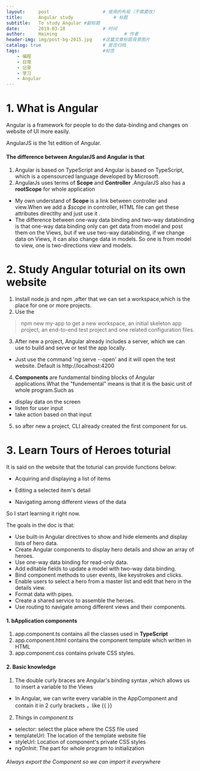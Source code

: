 ```yaml
---
layout:     post   				    # 使用的布局（不需要改）
title:      Angular study				# 标题 
subtitle:   To study Angular #副标题
date:       2019-03-18 				# 时间
author:     Haiming 						# 作者
header-img: img/post-bg-2015.jpg 	#这篇文章标题背景图片
catalog: true 						# 是否归档
tags:								#标签
    - 编程
    - 日常
    - 记录
    - 学习
    - Angular
---
```


# 1. What is Angular
Angular is a framework for people to do the data-binding and changes on website of UI more easily.

AngularJS is the 1st edition of Angular.

#### The difference between AngularJS and Angular is that
1. Angular is based on TypeScript and Angular is based on TypeScript, which is a opensourced language developed by Microsoft.
2. AngularJs uses terms of **Scope** and **Controller** .AngularJS also has a **rootScope** for whole application
-  My own understand of **Scope** is a link between controller and view.When we add a *$scope* in controller, HTML file can get these attributes directlhy and just use it .
- The difference between one-way data binding and two-way databinding is that one-way data binding only can get data from model and post them on the Views, but if we use two-way databinding, if we change data on Views, it can also change data in models. So one is from model to view, one is two-directions view and models.

# 2. Study Angular toturial on its own website
1. Install node.js and npm ,after that we can set a workspace,which is the place for one or more projects. 
2. Use the 
> npm new my-app 
to get a new workspace, an initial skeleton app project, an end-to-end test project and one related configuration files.
3. After new a project, Angular already includes a server, which we can use to build and serve or test the app locally.
- Just use the command 'ng serve --open' and it will open the test website. Default is http://localhost:4200
4. **Components** are fundamental binding blocks of Angular applications.What the "fundemental" means is that it is the basic unit of whole program.Such as 
- display data on the screen
- listen for user input
- take action based on that input
5. so after new a project, CLI already created the first component for us.

# 3. Learn Tours of Heroes toturial
It is said on the website that the toturial can provide functions below:
- Acquiring and displaying a list of items

- Editing a selected item's detail

- Navigating among different views of the data

So I start learning it right now.

The goals in the doc is that:
- Use built-in Angular directives to show and hide elements and display lists of hero data.
- Create Angular components to display hero details and show an array of heroes.
- Use one-way data binding for read-only data.
- Add editable fields to update a model with two-way data binding.
- Bind component methods to user events, like keystrokes and clicks.
- Enable users to select a hero from a master list and edit that hero in the details view.
- Format data with pipes.
- Create a shared service to assemble the heroes.
- Use routing to navigate among different views and their components.
#### 1. bApplication components
1. app.component.ts contains all the classes used in **TypeScript**
2. app.component.html contains the component template which written in HTML
3. app.component.css contains private CSS styles.
#### 2. Basic knowledge
1. The double curly braces are Angular's binding syntax ,which allows us to insert a variable to the Views
- In Angular, we can write every variable in the AppComponent and contain it in 2 curly brackets ，like {{  }}
2. Things in *component.ts*
- selector: select the place where the CSS file used
- templateUrl: The location of the template website file
- styleUrl: Location of component's private CSS styles
- ngOnInit: The part for whole program to initialization
###### Always export the Component so we can import it everywhere